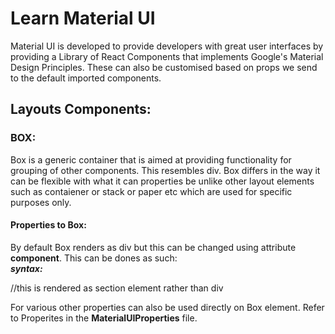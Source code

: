 # Learn Material UI
Material UI is developed to provide developers with great user interfaces by providing a Library of React Components that implements 
Google's Material Design Principles. These can also be customised based on props we send to the default imported components.

## Layouts Components:
### BOX:
Box is a generic container that is aimed at providing functionality for grouping of other components. This resembles div. Box differs in the way it can be flexible with what it can properties be unlike other layout elements such as contaiener or stack or paper etc which are used for specific purposes only.  

#### Properties to Box:
By default Box renders as div but this can be changed using attribute **component**. This can be dones as such:  
***syntax:***  

<Box component="section">  
//this is rendered as section element rather than div  
<Box/>  

For various other properties can also be used directly on Box element. Refer to Properites in the **MaterialUIProperties** file.  

